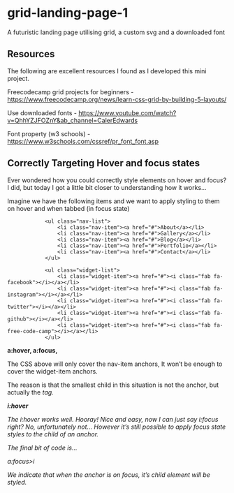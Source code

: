 # grid-landing-page-1
A futuristic landing page utilising grid, a custom svg and a downloaded font

## Resources

The following are excellent resources I found as I developed this mini project.

Freecodecamp grid projects for beginners - https://www.freecodecamp.org/news/learn-css-grid-by-building-5-layouts/

Use downloaded fonts - https://www.youtube.com/watch?v=QhhYZJFOZnY&ab_channel=CalerEdwards

Font property (w3 schools) - https://www.w3schools.com/cssref/pr_font_font.asp

## Correctly Targeting Hover and focus states

Ever wondered how you could correctly style elements on hover and focus? I did, but today I got a little bit closer to understanding how it works...

Imagine we have the following items and we want to apply styling to them on hover and when tabbed (in focus state)

```
            <ul class="nav-list">
                <li class="nav-item"><a href="#">About</a></li>
                <li class="nav-item"><a href="#">Gallery</a></li>
                <li class="nav-item"><a href="#">Blog</a></li>
                <li class="nav-item"><a href="#">Portfolio</a></li>
                <li class="nav-item"><a href="#">Contact</a></li>
            </ul>

            <ul class="widget-list">
                <li class="widget-item"><a href="#"><i class="fab fa-facebook"></i></a></li>
                <li class="widget-item"><a href="#"><i class="fab fa-instagram"></i></a></li>
                <li class="widget-item"><a href="#"><i class="fab fa-twitter"></i></a></li>
                <li class="widget-item"><a href="#"><i class="fab fa-github"></i></a></li>
                <li class="widget-item"><a href="#"><i class="fab fa-free-code-camp"></i></a></li>
            </ul>
```

**a:hover, a:focus,**

The CSS above will only cover the nav-item anchors, It won’t be enough to cover the widget-item anchors.

The reason is that the smallest child in this situation is not the anchor, but actually the <i> tag.

**i:hover**

The i:hover works well. Hooray! Nice and easy, now I can just say i:focus right? No, unfortunately not... However it’s still possible to apply focus state styles to the child of an anchor.

The final bit of code is…

a:focus>i

We indicate that when the anchor is on focus, it’s child element <i> will be styled.
